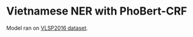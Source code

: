 # Vietnamese NER with PhoBert-CRF

Model ran on [VLSP2016 dataset](https://vlsp.org.vn/vlsp2016/eval/ner). 